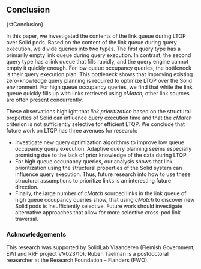 ## Conclusion
{:#Conclusion}

In this paper, we investigated the contents of the link queue during LTQP over Solid pods. 
Based on the content of the link queue during query execution, we divide queries into two types. 
The first query type has a primarily empty link queue during query execution. 
In contrast, the second query type has a link queue that fills rapidly, and the query engine cannot empty it quickly enough. 
For low queue occupancy queries, the bottleneck is their query execution plan. 
This bottleneck shows that improving existing zero-knowledge query planning is required to optimize LTQP over the Solid environment. 
For high queue occupancy queries, we find that while the link queue quickly fills up with links retrieved using <em class="keyword">cMatch</em>, other link sources are often present concurrently.

These observations highlight that _link prioritization_ based on the structural properties of Solid can influence query execution time and that the <em class="keyword">cMatch</em> criterion is not sufficiently selective for efficient LTQP. 
We conclude that future work on LTQP has three avenues for research:

- Investigate new query optimization algorithms to improve low queue occupancy query execution. 
Adaptive query planning seems especially promising due to the lack of prior knowledge of the data during LTQP. 
- For high queue occupancy queries, our analysis shows that link prioritization using the structural properties of the Solid system can influence query execution. 
Thus, future research into how to use these structural assumptions to prioritize links is an interesting future direction. 
- Finally, the large number of <em class="keyword">cMatch</em> sourced links in the link queue of high queue occupancy queries show, that using <em class="keyword">cMatch</em> to discover new Solid pods is insufficiently selective. 
Future work should investigate alternative approaches that allow for more selective cross-pod link traversal.

### Acknowledgements
This research was supported by SolidLab Vlaanderen (Flemish Government, EWI and RRF project VV023/10).
Ruben Taelman is a postdoctoral researcher at the Research Foundation – Flanders (FWO).

<div style="page-break-after: always;"></div>
